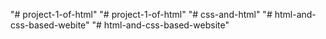 "# project-1-of-html" 
"# project-1-of-html" 
"# css-and-html" 
"# html-and-css-based-webite" 
"# html-and-css-based-website" 
